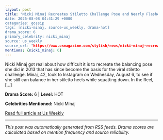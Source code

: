 ```yaml
---
layout: post
title: "Nicki Minaj Recreates Stiletto Challenge Pose and Nearly Flashes Fans
date: 2025-08-08 04:41:29 +0000
categories: gossip
tags: [nicki-minaj, source-us_weekly, drama-hot]
drama_score: 6
primary_celebrity: nicki_minaj
source: us_weekly
source_url: "https://www.usmagazine.com/stylish/news/nicki-minaj-recreates-stiletto-challenge-pose-and-almost-flashes-fans/"
mentions: {nicki_minaj: 6}
---
```


Nicki Minaj got real about how difficult it is to recreate the balancing pose she did in 2013 that has since become the basis for the viral stiletto challenge. Minaj, 42, took to Instagram on Wednesday, August 6, to see if she still can balance in her stiletto heels while squatting down. In the Reel, […]

**Drama Score:** 6 | **Level:** HOT

**Celebrities Mentioned:** Nicki Minaj

[Read full article at Us Weekly](https://www.usmagazine.com/stylish/news/nicki-minaj-recreates-stiletto-challenge-pose-and-almost-flashes-fans/)

---
*This post was automatically generated from RSS feeds. Drama scores are calculated based on mention frequency and source reliability.*
